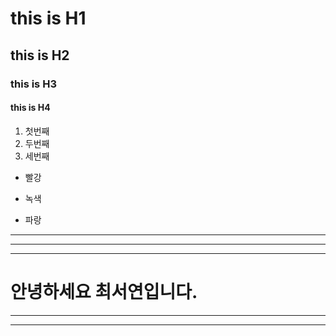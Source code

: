 # this is H1
## this is H2
### this is H3
#### this is H4


1. 첫번째
2. 두번째
1. 세번째

* 빨강
- 녹색
+ 파랑

--- 
---
---
# 안녕하세요 최서연입니다.
---
---



